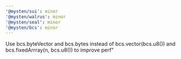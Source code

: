 ```yaml
---
'@mysten/sui': minor
'@mysten/walrus': minor
'@mysten/seal': minor
'@mysten/bcs': minor
---
```


Use bcs.byteVector and bcs.bytes instead of bcs.vector(bcs.u8()) and bcs.fixedArrray(n, bcs.u8()) to improve perf"

